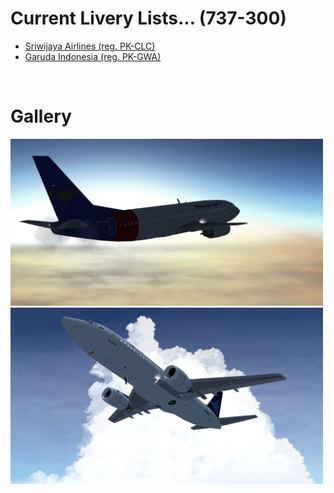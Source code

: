 # Current Livery Lists... (737-300)
<ul>
  <li><a href=https://raw.githubusercontent.com/Sadia2000/Custom-video-livery/main/737-300/PK-CLC.zip>Sriwijaya Airlines (reg. PK-CLC)</a></li>
  <li><a href=https://raw.githubusercontent.com/Sadia2000/Custom-video-livery/main/737-300/GIA-Original.zip>Garuda Indonesia (reg. PK-GWA)</a></li>
</ul><br>

# Gallery
<a href=https://raw.githubusercontent.com/Sadia2000/Custom-video-livery/main/737-300/PK-CLC.zip><img src=https://github.com/Sadia2000/Custom-video-livery/blob/main/737-300/Screenshots/Screenshot%202021-05-15%20140214.png alt=PK-CLC width=500px></a><br>
<a href=https://raw.githubusercontent.com/Sadia2000/Custom-video-livery/main/737-300/GIA-Original.zip><img src=https://raw.githubusercontent.com/Sadia2000/Custom-video-livery/main/737-300/Screenshots/Screenshot%202021-06-11%20160817.png alt=PK-CLC width=500px></a>
